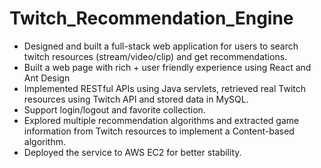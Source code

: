 # Twitch_Recommendation_Engine
- Designed and built a full-stack web application for users to search twitch resources (stream/video/clip) and get recommendations. 
- Built a web page with rich + user friendly experience using React and Ant Design
- Implemented RESTful APIs using Java servlets, retrieved real Twitch resources using Twitch API and stored data in MySQL.
- Support login/logout and favorite collection.
- Explored multiple recommendation algorithms and extracted game information from Twitch resources to implement a Content-based algorithm.
- Deployed the service to AWS EC2 for better stability.
